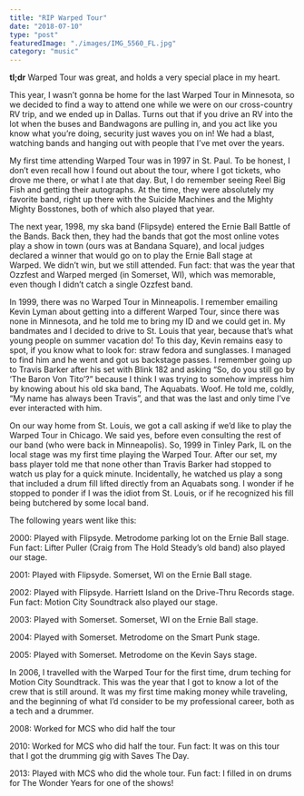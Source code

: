 ```yaml
---
title: "RIP Warped Tour"
date: "2018-07-10"
type: "post"
featuredImage: "./images/IMG_5560_FL.jpg"
category: "music"
---
```


**tl;dr** Warped Tour was great, and holds a very special place in my heart.

This year, I wasn’t gonna be home for the last Warped Tour in Minnesota, so we decided to find a way to attend one while we were on our cross-country RV trip, and we ended up in Dallas. Turns out that if you drive an RV into the lot when the buses and Bandwagons are pulling in, and you act like you know what you’re doing, security just waves you on in! We had a blast, watching bands and hanging out with people that I’ve met over the years.

My first time attending Warped Tour was in 1997 in St. Paul. To be honest, I don’t even recall how I found out about the tour, where I got tickets, who drove me there, or what I ate that day. But, I do remember seeing Reel Big Fish and getting their autographs. At the time, they were absolutely my favorite band, right up there with the Suicide Machines and the Mighty Mighty Bosstones, both of which also played that year.

The next year, 1998, my ska band (Flipsyde) entered the Ernie Ball Battle of the Bands. Back then, they had the bands that got the most online votes play a show in town (ours was at Bandana Square), and local judges declared a winner that would go on to play the Ernie Ball stage at Warped. We didn’t win, but we still attended. Fun fact: that was the year that Ozzfest and Warped merged (in Somerset, WI), which was memorable, even though I didn’t catch a single Ozzfest band.

In 1999, there was no Warped Tour in Minneapolis. I remember emailing Kevin Lyman about getting into a different Warped Tour, since there was none in Minnesota, and he told me to bring my ID and we could get in. My bandmates and I decided to drive to St. Louis that year, because that’s what young people on summer vacation do! To this day, Kevin remains easy to spot, if you know what to look for: straw fedora and sunglasses. I managed to find him and he went and got us backstage passes. I remember going up to Travis Barker after his set with Blink 182 and asking “So, do you still go by ‘The Baron Von Tito’?” because I think I was trying to somehow impress him by knowing about his old ska band, The Aquabats. Woof. He told me, coldly, “My name has always been Travis”, and that was the last and only time I’ve ever interacted with him.

On our way home from St. Louis, we got a call asking if we’d like to play the Warped Tour in Chicago. We said yes, before even consulting the rest of our band (who were back in Minneapolis). So, 1999 in Tinley Park, IL on the local stage was my first time playing the Warped Tour. After our set, my bass player told me that none other than Travis Barker had stopped to watch us play for a quick minute. Incidentally, he watched us play a song that included a drum fill lifted directly from an Aquabats song. I wonder if he stopped to ponder if I was the idiot from St. Louis, or if he recognized his fill being butchered by some local band.

The following years went like this:

2000: Played with Flipsyde. Metrodome parking lot on the Ernie Ball stage. Fun fact: Lifter Puller (Craig from The Hold Steady’s old band) also played our stage.

2001: Played with Flipsyde. Somerset, WI on the Ernie Ball stage.

2002: Played with Flipsyde. Harriett Island on the Drive-Thru Records stage. Fun fact: Motion City Soundtrack also played our stage.

2003: Played with Somerset. Somerset, WI on the Ernie Ball stage.

2004: Played with Somerset. Metrodome on the Smart Punk stage.

2005: Played with Somerset. Metrodome on the Kevin Says stage.

In 2006, I travelled with the Warped Tour for the first time, drum teching for Motion City Soundtrack. This was the year that I got to know a lot of the crew that is still around. It was my first time making money while traveling, and the beginning of what I’d consider to be my professional career, both as a tech and a drummer.

2008: Worked for MCS who did half the tour

2010: Worked for MCS who did half the tour. Fun fact: It was on this tour that I got the drumming gig with Saves The Day.

2013: Played with MCS who did the whole tour. Fun fact: I filled in on drums for The Wonder Years for one of the shows!
